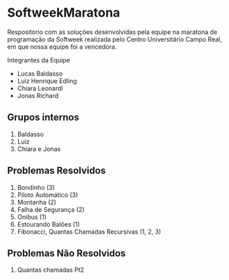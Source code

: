 # SoftweekMaratona
Respositório com as soluções desenvolvidas pela equipe na maratona de programação da Softweek realizada pelo Centro Universitário Campo Real, em que nossa equipe foi a vencedora.

Integrantes da Equipe

- Lucas Baldasso
- Luiz Henrique Edling
- Chiara Leonardi
- Jonas Richard

## Grupos internos

1. Baldasso
2. Luiz
3. Chiara e Jonas

## Problemas Resolvidos
1. Bondinho (3)
1. Piloto Automático (3)
1. Montanha (2)
1. Falha de Segurança (2)
1. Onibus (1)
1. Estourando Balões (1)
1. Fibonacci, Quantas Chamadas Recursivas (1, 2, 3)

## Problemas Não Resolvidos
1. Quantas chamadas Pt2
